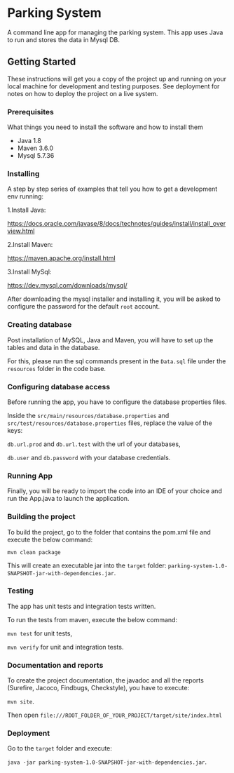 # Parking System
A command line app for managing the parking system. 
This app uses Java to run and stores the data in Mysql DB.

## Getting Started
These instructions will get you a copy of the project up and running on your local machine for development and testing purposes. See deployment for notes on how to deploy the project on a live system.

### Prerequisites
What things you need to install the software and how to install them

- Java 1.8
- Maven 3.6.0
- Mysql 5.7.36

### Installing
A step by step series of examples that tell you how to get a development env running:

1.Install Java:

https://docs.oracle.com/javase/8/docs/technotes/guides/install/install_overview.html

2.Install Maven:

https://maven.apache.org/install.html

3.Install MySql:

https://dev.mysql.com/downloads/mysql/

After downloading the mysql installer and installing it, you will be asked to configure the password for the default `root` account.

### Creating database
Post installation of MySQL, Java and Maven, you will have to set up the tables and data in the database.

For this, please run the sql commands present in the `Data.sql` file under the `resources` folder in the code base.

### Configuring database access
Before running the app, you have to configure the database properties files. 

Inside the `src/main/resources/database.properties` and `src/test/resources/database.properties` files, replace the value of the keys: 

`db.url.prod` and `db.url.test` with the url of your databases,

`db.user` and `db.password` with your database credentials.

### Running App
Finally, you will be ready to import the code into an IDE of your choice and run the App.java to launch the application.

### Building the project
To build the project, go to the folder that contains the pom.xml file and execute the below command:

`mvn clean package`

This will create an executable jar into the `target` folder: `parking-system-1.0-SNAPSHOT-jar-with-dependencies.jar`.

### Testing
The app has unit tests and integration tests written.

To run the tests from maven, execute the below command:

`mvn test` for unit tests,

`mvn verify` for unit and integration tests.

### Documentation and reports
To create the project documentation, the javadoc and all the reports (Surefire, Jacoco, Findbugs, Checkstyle), you have to execute:

`mvn site`.

Then open `file:///ROOT_FOLDER_OF_YOUR_PROJECT/target/site/index.html`

### Deployment
Go to the `target` folder and execute:

`java -jar parking-system-1.0-SNAPSHOT-jar-with-dependencies.jar`.
